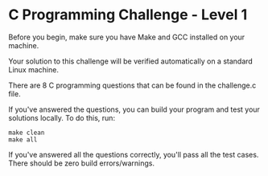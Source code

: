 # C Programming Challenge - Level 1

Before you begin, make sure you have Make and GCC installed on your machine. 

Your solution to this challenge will be verified automatically on a standard Linux machine.

There are 8 C programming questions that can be found in the challenge.c file.

If you've answered the questions, you can build your program and test your solutions locally. To do this, run:
```
make clean
make all
```

If you've answered all the questions correctly, you'll pass all the test cases. There should be zero build errors/warnings.

